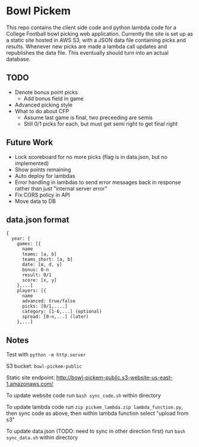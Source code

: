 # Bowl Pickem
This repo contains the client side code and python lambda code for a College Football bowl picking web application. Currently the site is set up as a static site hosted in AWS S3, with a JSON data file containing picks and results. Whenever new picks are made a lambda call updates and republishes the data file. This eventually should turn into an actual database. 

## TODO
- Denote bonus point picks
	- Add bonus field in game
- Advanced picking style
- What to do about CFP
	- Assume last game is final, two preceeding are semis
	- Still 0/1 picks for each, but must get semi right to get final right

## Future Work
- Lock scoreboard for no more picks (flag is in data.json, but no implemented)
- Show points remaining
- Auto deploy for lambdas
- Error handling in lambdas to send error messages back in response rather than just "internal server error"
- Fix CORS policy in API
- Move data to DB

## data.json format
```
{
  year: {
    games: [{
      name
      teams: [a, b]
      teams_short: [a, b]
      date: [m, d, y]
      bonus: 0-n
      result: 0/1
      score: [x, y]
    },...]
    players: [{
      name
      advanced: true/false
      picks: [0/1,....]
      category: [1-6,...] (optional)
      spread: [0-n,...] (later)
    },...]

```


## Notes
Test with `python -m http.server`

S3 bucket: `bowl-pickem-public`

Static site endpoint: http://bowl-pickem-public.s3-website-us-east-1.amazonaws.com/

To update website code run `bash sync_code.sh` within directory

To update lambda code run `zip pickem_lambda.zip lambda_function.py`, then sync code as above, then within lambda function select "upload from s3" 

To update data.json (TODO: need to sync in other direction first) run `bash sync_data.sh` within directory

